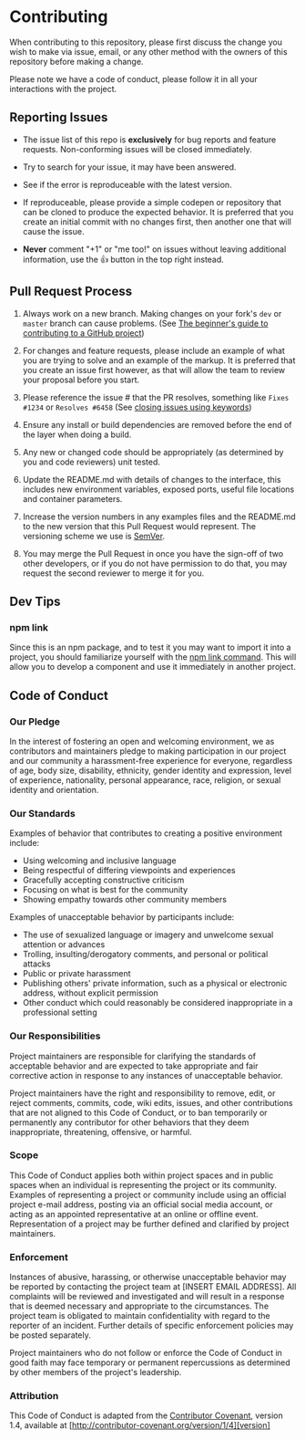 # Contributing

When contributing to this repository, please first discuss the change you wish to make via issue,
email, or any other method with the owners of this repository before making a change.

Please note we have a code of conduct, please follow it in all your interactions with the project.

## Reporting Issues

* The issue list of this repo is **exclusively** for bug reports and feature requests. Non-conforming issues will be closed immediately.

* Try to search for your issue, it may have been answered.

* See if the error is reproduceable with the latest version.

* If reproduceable, please provide a simple codepen or repository that can be cloned to produce the expected behavior. It is preferred that you create an initial commit with no changes first, then another one that will cause the issue.

* **Never** comment "+1" or "me too!" on issues without leaving additional information, use the :+1: button in the top right instead.

## Pull Request Process

1. Always work on a new branch. Making changes on your fork's `dev` or `master` branch can cause problems. (See [The beginner's guide to contributing to a GitHub project](https://akrabat.com/the-beginners-guide-to-contributing-to-a-github-project/))

1. For changes and feature requests, please include an example of what you are trying to solve and an example of the markup. It is preferred that you create an issue first however, as that will allow the team to review your proposal before you start.

1. Please reference the issue # that the PR resolves, something like `Fixes #1234` or `Resolves #6458` (See [closing issues using keywords](https://help.github.com/articles/closing-issues-using-keywords/))

1. Ensure any install or build dependencies are removed before the end of the layer when doing a build.

1. Any new or changed code should be appropriately (as determined by you and code reviewers) unit tested.

1. Update the README.md with details of changes to the interface, this includes new environment variables, exposed ports, useful file locations and container parameters.

1. Increase the version numbers in any examples files and the README.md to the new version that this Pull Request would represent. The versioning scheme we use is [SemVer](http://semver.org/).

1. You may merge the Pull Request in once you have the sign-off of two other developers, or if you do not have permission to do that, you may request the second reviewer to merge it for you.

## Dev Tips

### npm link

Since this is an npm package, and to test it you may want to import it into a project, you should familiarize yourself
with the [npm link command](https://docs.npmjs.com/cli/link). This will allow you to develop a component and use it immediately
in another project.

## Code of Conduct

### Our Pledge

In the interest of fostering an open and welcoming environment, we as
contributors and maintainers pledge to making participation in our project and
our community a harassment-free experience for everyone, regardless of age, body
size, disability, ethnicity, gender identity and expression, level of experience,
nationality, personal appearance, race, religion, or sexual identity and
orientation.

### Our Standards

Examples of behavior that contributes to creating a positive environment
include:

* Using welcoming and inclusive language
* Being respectful of differing viewpoints and experiences
* Gracefully accepting constructive criticism
* Focusing on what is best for the community
* Showing empathy towards other community members

Examples of unacceptable behavior by participants include:

* The use of sexualized language or imagery and unwelcome sexual attention or advances
* Trolling, insulting/derogatory comments, and personal or political attacks
* Public or private harassment
* Publishing others' private information, such as a physical or electronic address, without explicit permission
* Other conduct which could reasonably be considered inappropriate in a professional setting

### Our Responsibilities

Project maintainers are responsible for clarifying the standards of acceptable
behavior and are expected to take appropriate and fair corrective action in
response to any instances of unacceptable behavior.

Project maintainers have the right and responsibility to remove, edit, or
reject comments, commits, code, wiki edits, issues, and other contributions
that are not aligned to this Code of Conduct, or to ban temporarily or
permanently any contributor for other behaviors that they deem inappropriate,
threatening, offensive, or harmful.

### Scope

This Code of Conduct applies both within project spaces and in public spaces
when an individual is representing the project or its community. Examples of
representing a project or community include using an official project e-mail
address, posting via an official social media account, or acting as an appointed
representative at an online or offline event. Representation of a project may be
further defined and clarified by project maintainers.

### Enforcement

Instances of abusive, harassing, or otherwise unacceptable behavior may be
reported by contacting the project team at [INSERT EMAIL ADDRESS]. All
complaints will be reviewed and investigated and will result in a response that
is deemed necessary and appropriate to the circumstances. The project team is
obligated to maintain confidentiality with regard to the reporter of an incident.
Further details of specific enforcement policies may be posted separately.

Project maintainers who do not follow or enforce the Code of Conduct in good
faith may face temporary or permanent repercussions as determined by other
members of the project's leadership.

### Attribution

This Code of Conduct is adapted from the [Contributor Covenant][homepage], version 1.4,
available at [http://contributor-covenant.org/version/1/4][version]

[homepage]: http://contributor-covenant.org
[version]: http://contributor-covenant.org/version/1/4/